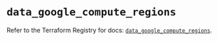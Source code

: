 # `data_google_compute_regions`

Refer to the Terraform Registry for docs: [`data_google_compute_regions`](https://registry.terraform.io/providers/hashicorp/google/5.35.0/docs/data-sources/compute_regions).
